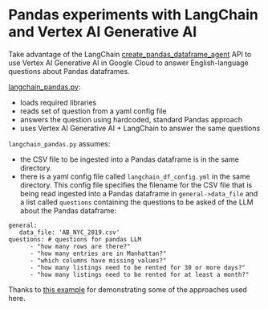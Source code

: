 # Pandas experiments with LangChain and Vertex AI Generative AI

Take advantage of the LangChain [create_pandas_dataframe_agent](https://python.langchain.com/docs/modules/agents/toolkits/pandas) API to use Vertex AI Generative AI in Google Cloud to answer English-language questions about Pandas dataframes.

[langchain_pandas.py](https://github.com/ryanmark1867/langchain-pandas/blob/main/langchain_pandas.py):
- loads required libraries
- reads set of question from a yaml config file
- answers the question using hardcoded, standard Pandas approach
- uses Vertex AI Generative AI + LangChain to answer the same questions

`langchain_pandas.py` assumes:
- the CSV file to be ingested into a Pandas dataframe is in the same directory.
- there is a yaml config file called `langchain_df_config.yml` in the same directory. This config file specifies the filename for the CSV file that is being read ingested into a Pandas dataframe in `general->data_file` and a list called `questions` containing the questions to be asked of the LLM about the Pandas dataframe:

```
general:
   data_file: 'AB_NYC_2019.csv'
questions: # questions for pandas LLM
      - "how many rows are there?"
      - "how many entries are in Manhattan?"
      - "which columns have missing values?"
      - "how many listings need to be rented for 30 or more days?"
      - "how many listings need to be rented for at least a month?"
```

Thanks to [this example](https://github.com/bhattbhavesh91/langchain-crashcourse/blob/main/pandas-dataframe-agent-notebook.ipynb) for demonstrating some of the approaches used here.
